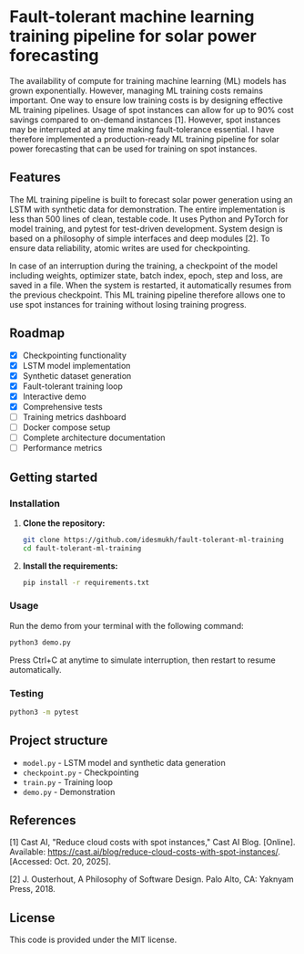 # Fault-tolerant machine learning training pipeline for solar power forecasting

The availability of compute for training machine learning (ML) models has grown exponentially. However, managing ML training costs remains important. One way to ensure low training costs is by designing effective ML training pipelines. Usage of spot instances can allow for up to 90% cost savings compared to on-demand instances [1]. However, spot instances may be interrupted at any time making fault-tolerance essential. I have therefore implemented a production-ready ML training pipeline for solar power forecasting that can be used for training on spot instances.

## Features

The ML training pipeline is built to forecast solar power generation using an LSTM with synthetic data for demonstration. The entire implementation is less than 500 lines of clean, testable code. It uses Python and PyTorch for model training, and pytest for test-driven development. System design is based on a philosophy of simple interfaces and deep modules [2]. To ensure data reliability, atomic writes are used for checkpointing.

In case of an interruption during the training, a checkpoint of the model including weights, optimizer state, batch index, epoch, step and loss, are saved in a file. When the system is restarted, it automatically resumes from the previous checkpoint. This ML training pipeline therefore allows one to use spot instances for training without losing training progress.

## Roadmap

- [x] Checkpointing functionality
- [x] LSTM model implementation
- [x] Synthetic dataset generation
- [x] Fault-tolerant training loop
- [x] Interactive demo
- [x] Comprehensive tests
- [ ] Training metrics dashboard
- [ ] Docker compose setup
- [ ] Complete architecture documentation
- [ ] Performance metrics

## Getting started

### Installation

1.  **Clone the repository:**
    ```bash
    git clone https://github.com/idesmukh/fault-tolerant-ml-training
    cd fault-tolerant-ml-training
    ```

2.  **Install the requirements:**
    ```bash
    pip install -r requirements.txt
    ```

### Usage

Run the demo from your terminal with the following command:
```bash
python3 demo.py
```

Press Ctrl+C at anytime to simulate interruption, then restart to resume automatically.

### Testing
```bash
python3 -m pytest
```

## Project structure

- `model.py` - LSTM model and synthetic data generation
- `checkpoint.py` - Checkpointing
- `train.py` - Training loop
- `demo.py` - Demonstration

## References

[1] Cast AI, "Reduce cloud costs with spot instances," Cast AI Blog. [Online]. Available: https://cast.ai/blog/reduce-cloud-costs-with-spot-instances/. [Accessed: Oct. 20, 2025].

[2] J. Ousterhout, A Philosophy of Software Design. Palo Alto, CA: Yaknyam Press, 2018.

## License

This code is provided under the MIT license.